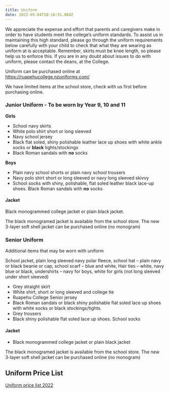```yaml
---
title: Uniform
date: 2022-05-04T10:16:51.084Z
---
```

We appreciate the expense and effort that parents and caregivers make in order to have students meet the college’s uniform standards. To assist us in maintaining this high standard, please go through the uniform requirements below carefully with your child to check that what they are wearing as uniform at is acceptable. Remember, skirts must be knee length, so please help us to enforce this. If you are in any doubt about issues to do with uniform, please contact the deans, at the College.

Uniform can be purchased online at <https://ruapehucollege.nzuniforms.com/> 

We have limited items at the school store, check with us first before purchasing online.

### Junior Uniform - To be worn by Year 9, 10 and 11

**Girls**

* School navy skirts
* White polo shirt short or long sleeved 
* Navy school jersey
* Black flat soled, shiny polishable leather lace up shoes with white ankle socks or **black** tights/stockings
* Black Roman sandals with **no** socks

**Boys**

* Plain navy school shorts or plain navy school trousers
* Navy polo shirt short or long sleeved or navy long sleeved skivvy
* School socks with shiny, polishable, flat soled leather black lace-up shoes. Black Roman sandals with **no** socks

#### Jacket

Black monogrammed college jacket or plain black jacket.

The black monogramed jacket is available from the school store. The new 3-layer soft shell jacket can be purchased online (no monogram)

### Senior Uniform

Additional items that may be worn with uniform

School jacket, plain long sleeved navy polar fleece, school hat – plain navy or black beanie or cap, school scarf – blue and white, Hair ties – white, navy blue or black, undershirts – navy for boys, white for girls (not long sleeved under short sleeved)

* Grey straight skirt
* White shirt, short or long sleeved and college tie
* Ruapehu College Senior jersey
* Black Roman sandals or black shiny polishable flat soled lace up shoes with white socks or black stockings/tights.
* Grey trousers
* Black shiny polishable flat soled lace up shoes.  School socks

#### Jacket

* Black monogrammed college jacket or plain black jacket

The black monogramed jacket is available from the school store. The new 3-layer soft shell jacket can be purchased online (no monogram)

## Uniform Price List

[Uniform price list 2022](https://res.cloudinary.com/ruapehu-college/image/upload/v1651631838/Ruapehu_College_uniform_price_list_tsizaz.pdf)

